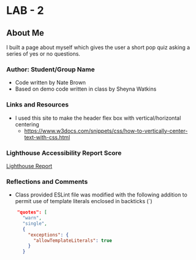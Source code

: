 # LAB - 2

## About Me

I built a page about myself which gives the user a short pop quiz asking a series of yes or no questions.

### Author: Student/Group Name

- Code written by Nate Brown
- Based on demo code written in class by Sheyna Watkins

### Links and Resources

- I used this site to make the header flex box with vertical/horizontal centering
  - https://www.w3docs.com/snippets/css/how-to-vertically-center-text-with-css.html

### Lighthouse Accessibility Report Score

[Lighthouse Report](img/lab02-lighthouse-screenshot.png)

### Reflections and Comments

- Class provided ESLint file was modified with the following addition to permit use of template literals enclosed in backticks (`)

``` JSON
    "quotes": [
      "warn",
      "single",
      {
        "exceptions": {
          "allowTemplateLiterals": true
        }
      }
```
